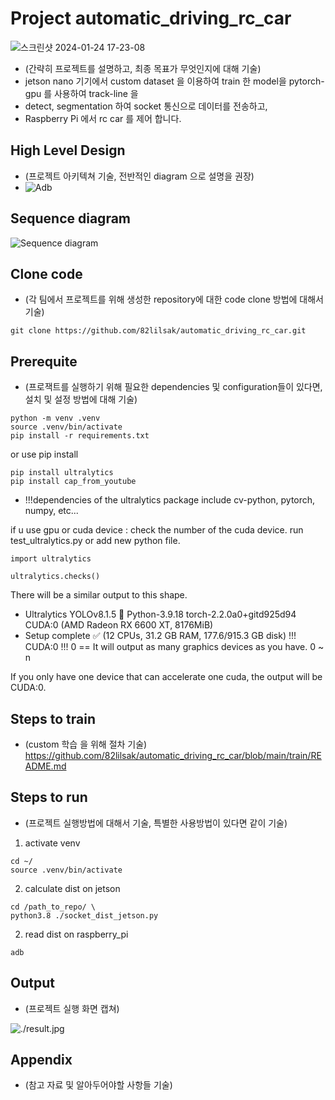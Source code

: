 # Project automatic_driving_rc_car
![스크린샷 2024-01-24 17-23-08](https://github.com/82lilsak/automatic_driving_rc_car/assets/141192357/07caad37-a21c-4d2a-845a-1e381990c78f)

* (간략히 프로젝트를 설명하고, 최종 목표가 무엇인지에 대해 기술)
* jetson nano 기기에서 custom dataset 을 이용하여 train 한 model을 pytorch-gpu 를 사용하여 track-line 을
* detect, segmentation 하여 socket 통신으로 데이터를 전송하고, 
* Raspberry Pi 에서 rc car 를 제어 합니다.

## High Level Design

* (프로젝트 아키텍쳐 기술, 전반적인 diagram 으로 설명을 권장)
* ![Adb](https://github.com/82lilsak/automatic_driving_rc_car/assets/141192357/7fefb54c-8916-46ab-b41c-a052b7c7295b)


## Sequence diagram
![Sequence diagram](https://github.com/82lilsak/automatic_driving_rc_car/assets/141192357/cfbc2c43-b472-4f70-b7e9-add9712620ec)



## Clone code

* (각 팀에서 프로젝트를 위해 생성한 repository에 대한 code clone 방법에 대해서 기술)

```shell
git clone https://github.com/82lilsak/automatic_driving_rc_car.git
```

## Prerequite

* (프로잭트를 실행하기 위해 필요한 dependencies 및 configuration들이 있다면, 설치 및 설정 방법에 대해 기술)

```shell
python -m venv .venv
source .venv/bin/activate
pip install -r requirements.txt
```

or use pip install
```terminal
pip install ultralytics
pip install cap_from_youtube
```
* !!!dependencies of the ultralytics package include cv-python, pytorch, numpy, etc...

if u use gpu or cuda device : check the number of the cuda device.
run test_ultralytics.py or add new python file.

```python3
import ultralytics

ultralytics.checks()
```

There will be a similar output to this shape.
* Ultralytics YOLOv8.1.5 🚀 Python-3.9.18 torch-2.2.0a0+gitd925d94 CUDA:0 (AMD Radeon RX 6600 XT, 8176MiB)
* Setup complete ✅ (12 CPUs, 31.2 GB RAM, 177.6/915.3 GB disk)
!!! CUDA:0 !!! 0 == It will output as many graphics devices as you have. 0 ~ n


If you only have one device that can accelerate one cuda, the output will be CUDA:0.

  

## Steps to train

* (custom 학습 을 위해 절차 기술)
<https://github.com/82lilsak/automatic_driving_rc_car/blob/main/train/README.md>

## Steps to run

* (프로젝트 실행방법에 대해서 기술, 특별한 사용방법이 있다면 같이 기술)
1. activate venv
```jetson-terminal
cd ~/
source .venv/bin/activate
```
2. calculate dist on jetson
```
cd /path_to_repo/ \
python3.8 ./socket_dist_jetson.py
```

2. read dist on raspberry_pi
```raspberry_pi_client
adb
```

## Output

* (프로젝트 실행 화면 캡쳐)

![./result.jpg](./result.jpg)

## Appendix

* (참고 자료 및 알아두어야할 사항들 기술)
